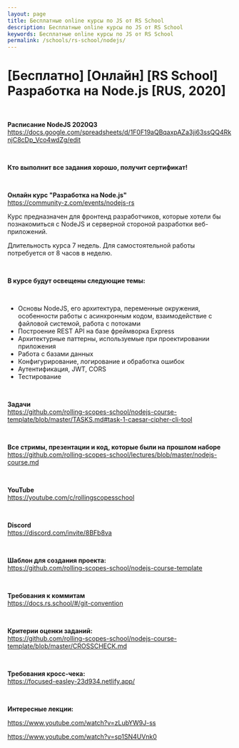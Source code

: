 ```yaml
---
layout: page
title: Бесплатные online курсы по JS от RS School
description: Бесплатные online курсы по JS от RS School
keywords: Бесплатные online курсы по JS от RS School
permalink: /schools/rs-school/nodejs/
---
```


# [Бесплатно] [Онлайн] [RS School] Разработка на Node.js [RUS, 2020]

<br/>

**Расписание NodeJS 2020Q3**  
https://docs.google.com/spreadsheets/d/1F0F19aQBqaxpAZa3ji63ssQQ4RknjC8cDp_Vco4wdZg/edit

<br/>

**Кто выполнит все задания хорошо, получит сертификат!**

<br/>

**Онлайн курс "Разработка на Node.js"**  
https://community-z.com/events/nodejs-rs

Курс предназначен для фронтенд разработчиков, которые хотели бы познакомиться с NodeJS и серверной стороной разработки веб-приложений.

Длительность курса 7 недель. Для самостоятельной работы потребуется от 8 часов в неделю.

<br/>

**В курсе будут освещены следующие темы:**

<br/>

- Основы NodeJS, его архитектура, переменные окружения, особенности работы с асинхронным кодом, взаимодействие с файловой системой, работа с потоками
- Построение REST API на базе фреймворка Express
- Архитектурные паттерны, используемые при проектировании приложения
- Работа с базами данных
- Конфигурирование, логирование и обработка ошибок
- Аутентификация, JWT, CORS
- Тестирование

<br/>

**Задачи**  
https://github.com/rolling-scopes-school/nodejs-course-template/blob/master/TASKS.md#task-1-caesar-cipher-cli-tool

<br/>

**Все стримы, презентации и код, которые были на прошлом наборе**  
https://github.com/rolling-scopes-school/lectures/blob/master/nodejs-course.md

<br/>

**YouTube**  
https://youtube.com/c/rollingscopesschool

<br/>

**Discord**  
https://discord.com/invite/8BFb8va

<br/>

**Шаблон для создания проекта:**  
https://github.com/rolling-scopes-school/nodejs-course-template

<br/>

**Требования к коммитам**  
https://docs.rs.school/#/git-convention

<br/>

**Критерии оценки заданий:**  
https://github.com/rolling-scopes-school/nodejs-course-template/blob/master/CROSSCHECK.md

<br/>

**Требования кросс-чека:**  
https://focused-easley-23d934.netlify.app/

<br/>

**Интересные лекции:**

https://www.youtube.com/watch?v=zLubYW9J-ss

https://www.youtube.com/watch?v=sp1SN4UVnk0
